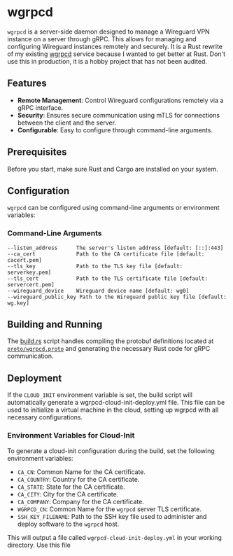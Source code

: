 # wgrpcd

`wgrpcd` is a server-side daemon designed to manage a Wireguard VPN instance on a server through gRPC. 
This allows for managing and configuring Wireguard instances remotely and securely.
It is a Rust rewrite of my existing [wgrpcd](https://github.com/joncooperworks/wgrpcd) service because I wanted to
get better at Rust.
Don't use this in production, it is a hobby project that has not been audited.

## Features

- **Remote Management**: Control Wireguard configurations remotely via a gRPC interface.
- **Security**: Ensures secure communication using mTLS for connections between the client and the server.
- **Configurable**: Easy to configure through command-line arguments.

## Prerequisites
Before you start, make sure Rust and Cargo are installed on your system.

## Configuration

`wgrpcd` can be configured using command-line arguments or environment variables:

### Command-Line Arguments

```plaintext
--listen_address      The server's listen address [default: [::]:443]
--ca_cert             Path to the CA certificate file [default: cacert.pem]
--tls_key             Path to the TLS key file [default: serverkey.pem]
--tls_cert            Path to the TLS certificate file [default: servercert.pem]
--wireguard_device    Wireguard device name [default: wg0]
--wireguard_public_key Path to the Wireguard public key file [default: wg.key]
```

## Building and Running
The [build.rs](build.rs) script handles compiling the protobuf definitions located at [`proto/wgrpcd.proto`](./proto/wgrpcd.proto) and generating the necessary Rust code for gRPC communication.


## Deployment
If the `CLOUD_INIT` environment variable is set, the build script will automatically generate a wgrpcd-cloud-init-deploy.yml file. 
This file can be used to initialize a virtual machine in the cloud, setting up wgrpcd with all necessary configurations.

### Environment Variables for Cloud-Init
To generate a cloud-init configuration during the build, set the following environment variables:

- `CA_CN`: Common Name for the CA certificate.
- `CA_COUNTRY`: Country for the CA certificate.
- `CA_STATE`: State for the CA certificate.
- `CA_CITY`: City for the CA certificate.
- `CA_COMPANY`: Company for the CA certificate.
- `WGRPCD_CN`: Common Name for the `wgrpcd` server TLS certificate.
- `SSH_KEY_FILENAME`: Path to the SSH key file used to administer and deploy software to the `wgrpcd` host.

This will output a file called `wgrpcd-cloud-init-deploy.yml` in your working directory.
Use this file 
